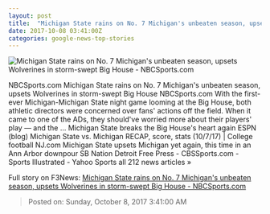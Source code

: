 ```yaml
---
layout: post
title:  "Michigan State rains on No. 7 Michigan's unbeaten season, upsets Wolverines in storm-swept Big House - NBCSports.com"
date: 2017-10-08 03:41:00Z
categories: google-news-top-stories
---
```


![Michigan State rains on No. 7 Michigan's unbeaten season, upsets Wolverines in storm-swept Big House - NBCSports.com](https://nbccollegefootballtalk.files.wordpress.com/2017/10/ap_17281059565867-e1507432165918.jpg?w=1200)

NBCSports.com Michigan State rains on No. 7 Michigan's unbeaten season, upsets Wolverines in storm-swept Big House NBCSports.com With the first-ever Michigan-Michigan State night game looming at the Big House, both athletic directors were concerned over fans' actions off the field. When it came to one of the ADs, they should've worried more about their players' play — and the ... Michigan State breaks the Big House's heart again ESPN (blog) Michigan State vs. Michigan RECAP, score, stats (10/7/17) | College football NJ.com Michigan State upsets Michigan yet again, this time in an Ann Arbor downpour SB Nation Detroit Free Press - CBSSports.com - Sports Illustrated - Yahoo Sports all 212 news articles »


Full story on F3News: [Michigan State rains on No. 7 Michigan's unbeaten season, upsets Wolverines in storm-swept Big House - NBCSports.com](http://www.f3nws.com/n/4MkQFF)

> Posted on: Sunday, October 8, 2017 3:41:00 AM
